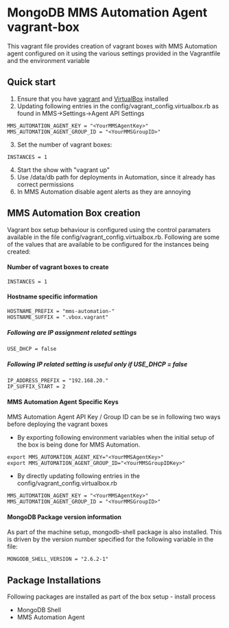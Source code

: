 MongoDB MMS Automation Agent vagrant-box
======================================================

This vagrant file provides creation of vagrant boxes with MMS Automation agent configured
on it using the various settings provided in the Vagrantfile and the environment variable

## Quick start

1. Ensure that you have [vagrant](http://www.vagrantup.com) and [VirtualBox](https://www.virtualbox.org/wiki/Downloads) installed
2. Updating following entries in the config/vagrant_config.virtualbox.rb as found in MMS->Settings->Agent API Settings
```
MMS_AUTOMATION_AGENT_KEY = "<YourMMSAgentKey>"
MMS_AUTOMATION_AGENT_GROUP_ID = "<YourMMSGroupID>"
```
3. Set the number of vagrant boxes:
```
INSTANCES = 1
```
4. Start the show with "vagrant up"
5. Use /data/db path for deployments in Automation, since it already has correct permissions
6. In MMS Automation disable agent alerts as they are annoying

## MMS Automation Box creation 
Vagrant box setup behaviour is configured using the control paramaters available in the file
config/vagrant_config.virtualbox.rb. Following are some of the values that are available 
to be configured for the instances being created:

#### Number of vagrant boxes to create
```
INSTANCES = 1
```

#### Hostname specific information 
```
HOSTNAME_PREFIX = "mms-automation-"
HOSTNAME_SUFFIX = ".vbox.vagrant"
```

##### Following are IP assignment related settings
```
USE_DHCP = false
```

##### Following IP related setting is useful only if USE_DHCP = false
```
IP_ADDRESS_PREFIX = "192.168.20."
IP_SUFFIX_START = 2
```

#### MMS Automation Agent Specific Keys
MMS Automation Agent API Key / Group ID can be se in following two ways before deploying the vagrant boxes
- By exporting following environment variables when the initial setup of the box is being 
done for MMS Automation.
```
export MMS_AUTOMATION_AGENT_KEY="<YourMMSAgentKey>"
export MMS_AUTOMATION_AGENT_GROUP_ID="<YourMMSGroupIDKey>"
```
- By directly updating following entries in the config/vagrant_config.virtualbox.rb
```
MMS_AUTOMATION_AGENT_KEY = "<YourMMSAgentKey>"
MMS_AUTOMATION_AGENT_GROUP_ID = "<YourMMSGroupID>"
```

#### MongoDB Package version information
As part of the machine setup, mongodb-shell package is also installed. This is driven by the version
number specified for the following variable in the file:
```
MONGODB_SHELL_VERSION = "2.6.2-1"
```

## Package Installations
Following packages are installed as part of the box setup - install process
- MongoDB Shell
- MMS Automation Agent
